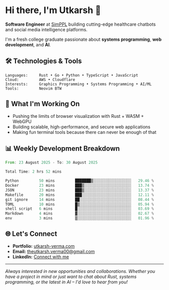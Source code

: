 # Hi there, I'm Utkarsh 👋

**Software Engineer** at [SimPPL](https://simppl.org) building cutting-edge healthcare chatbots and social media intelligence platforms.

I'm a fresh college graduate passionate about **systems programming**, **web development**, and **AI**.

## 🛠️ Technologies & Tools

```
Languages:     Rust • Go • Python • TypeScript • JavaScript
Cloud:         AWS • Cloudflare
Interests:     Graphics Programming • Systems Programming • AI/ML
Tools:         Neovim BTW
```

## 🚀 What I'm Working On

- Pushing the limits of browser visualization with Rust + WASM + WebGPU
- Building scalable, high-performance, and secure web applications
- Making fun terminal tools because there can never be enough of that

## 📊 Weekly Development Breakdown

<!--START_SECTION:waka-->

```rust
From: 23 August 2025 - To: 30 August 2025

Total Time: 2 hrs 52 mins

Python         50 mins         ███████▒░░░░░░░░░░░░░░░░░   29.46 %
Docker         23 mins         ███▒░░░░░░░░░░░░░░░░░░░░░   13.74 %
JSON           23 mins         ███▒░░░░░░░░░░░░░░░░░░░░░   13.37 %
Makefile       20 mins         ███░░░░░░░░░░░░░░░░░░░░░░   12.11 %
git ignore     14 mins         ██░░░░░░░░░░░░░░░░░░░░░░░   08.44 %
TOML           10 mins         █▒░░░░░░░░░░░░░░░░░░░░░░░   05.94 %
shell script   6 mins          █░░░░░░░░░░░░░░░░░░░░░░░░   03.69 %
Markdown       4 mins          ▓░░░░░░░░░░░░░░░░░░░░░░░░   02.67 %
env            3 mins          ▒░░░░░░░░░░░░░░░░░░░░░░░░   01.96 %
```

<!--END_SECTION:waka-->

## 🌐 Let's Connect

- **Portfolio:** [utkarsh-verma.com](https://utkarsh-verma.com)
- **Email:** theutkarsh.verma00@gmail.com
- **LinkedIn:** [Connect with me](https://linkedin.com/in/utkarsh-verm4)

---

*Always interested in new opportunities and collaborations. Whether you have a project in mind or just want to chat about Rust, systems programming, or the latest in AI – I'd love to hear from you!*
